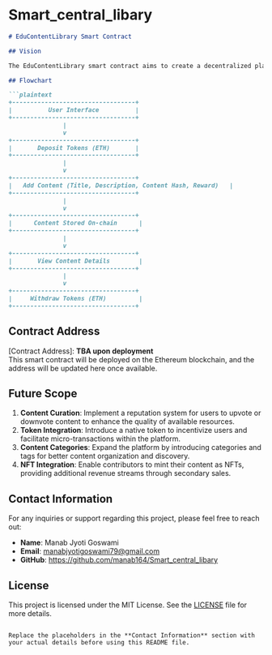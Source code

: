 # Smart_central_libary
```markdown
# EduContentLibrary Smart Contract

## Vision

The EduContentLibrary smart contract aims to create a decentralized platform for sharing and rewarding educational content. Contributors can upload their educational resources, and others can view and reward them in a transparent and immutable manner. By leveraging blockchain technology, this platform ensures fair compensation for content creators and fosters a collaborative learning environment.

## Flowchart

```plaintext
+----------------------------------+
|          User Interface          |
+----------------------------------+
               |
               v
+----------------------------------+
|       Deposit Tokens (ETH)       |
+----------------------------------+
               |
               v
+----------------------------------+
|   Add Content (Title, Description, Content Hash, Reward)   |
+----------------------------------+
               |
               v
+----------------------------------+
|      Content Stored On-chain      |
+----------------------------------+
               |
               v
+----------------------------------+
|       View Content Details        |
+----------------------------------+
               |
               v
+----------------------------------+
|     Withdraw Tokens (ETH)         |
+----------------------------------+
```

## Contract Address

[Contract Address]: **TBA upon deployment**  
This smart contract will be deployed on the Ethereum blockchain, and the address will be updated here once available.

## Future Scope

1. **Content Curation**: Implement a reputation system for users to upvote or downvote content to enhance the quality of available resources.
2. **Token Integration**: Introduce a native token to incentivize users and facilitate micro-transactions within the platform.
3. **Content Categories**: Expand the platform by introducing categories and tags for better content organization and discovery.
4. **NFT Integration**: Enable contributors to mint their content as NFTs, providing additional revenue streams through secondary sales.

## Contact Information

For any inquiries or support regarding this project, please feel free to reach out:

- **Name**: Manab Jyoti Goswami
- **Email**: manabjyotigoswami79@gmail.com
- **GitHub**: https://github.com/manab164/Smart_central_libary


## License

This project is licensed under the MIT License. See the [LICENSE](LICENSE) file for more details.
```

Replace the placeholders in the **Contact Information** section with your actual details before using this README file.
